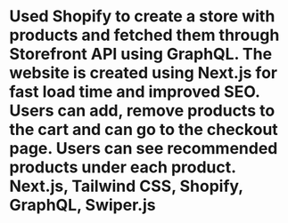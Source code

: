 # Used Shopify to create a store with products and fetched them through Storefront API using GraphQL. The website is created using Next.js for fast load time and improved SEO. Users can add, remove products to the cart and can go to the checkout page. Users can see recommended products under each product.  Next.js, Tailwind CSS, Shopify, GraphQL, Swiper.js 
